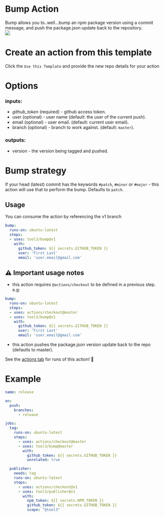# Bump Action 

Bump allows you to..well...bump an npm package version using a commit message, and push the package.json update back to the repository.   
[![](https://github.com/tool3/bump/workflows/bump/badge.svg)](https://github.com/tool3/bump/actions)

# Create an action from this template
Click the `Use this Template` and provide the new repo details for your action


# Options
### inputs: 
- *github_token* (required) - github access token.
- user (optional) - user name (default: the user of the current push).
- email (optional) - user email. (default: current user email).
- branch (optional) - branch to work against. (default: `master`).

### outputs:
- version - the version being tagged and pushed.

# Bump strategy
If your head (latest) commit has the keywords `#patch`, `#minor` or `#major` - this action will use that to perform the bump.
Defaults to `patch`.

## Usage
You can consume the action by referencing the v1 branch

```yaml
bump:
  runs-on: ubuntu-latest
  steps:
  - uses: tool3/bump@v1
    with:
      github_token: ${{ secrets.GITHUB_TOKEN }}
      user: 'First Last'
      email: 'user.email@gmail.com'
```
## :warning: Important usage notes
- this action requires `@actions/checkout` to be defined in a previous step. e.g:   
```yaml
bump:
  runs-on: ubuntu-latest
  steps:
  - uses: actions/checkout@master
  - uses: tool3/bump@v1
    with:
      github_token: ${{ secrets.GITHUB_TOKEN }}
      user: 'First Last'
      email: 'user.email@gmail.com'
```
- this action pushes the package.json version update back to the repo (defaults to master).

See the [actions tab](https://github.com/tool3/bump/actions) for runs of this action! :rocket:

# Example
```yaml
name: release

on:
  push:
    branches:
      - release

jobs:
  tag:
    runs-on: ubuntu-latest
    steps:
      - uses: actions/checkout@master
      - uses: tool3/bump@master
        with:
          github_token: ${{ secrets.GITHUB_TOKEN }}
          unrelated: true

  publisher:
    needs: tag
    runs-on: ubuntu-latest
    steps:
      - uses: actions/checkout@v1
      - uses: tool3/publisher@v1
        with:
          npm_token: ${{ secrets.NPM_TOKEN }}
          github_token: ${{ secrets.GITHUB_TOKEN }}
          scope: "@tool3"

```

